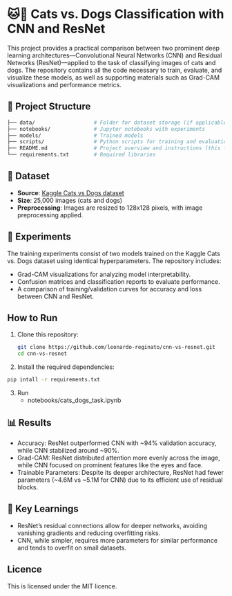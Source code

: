 # 🐱🐶 Cats vs. Dogs Classification with CNN and ResNet

This project provides a practical comparison between two prominent deep learning architectures—Convolutional Neural Networks (CNN) and Residual Networks (ResNet)—applied to the task of classifying images of cats and dogs. The repository contains all the code necessary to train, evaluate, and visualize these models, as well as supporting materials such as Grad-CAM visualizations and performance metrics.

## 📂 Project Structure
```bash
├── data/                   # Folder for dataset storage (if applicable)
├── notebooks/              # Jupyter notebooks with experiments
├── models/                 # Trained models
├── scripts/                # Python scripts for training and evaluation
├── README.md               # Project overview and instructions (this file)
└── requirements.txt        # Required libraries
```

## 📙 Dataset

- **Source**: [Kaggle Cats vs Dogs dataset](https://www.microsoft.com/en-us/download/confirmation.aspx?id=54765)
- **Size**: 25,000 images (cats and dogs)
- **Preprocessing**: Images are resized to 128x128 pixels, with image preprocessing applied.

## 🧪 Experiments

The training experiments consist of two models trained on the Kaggle Cats vs. Dogs dataset using identical hyperparameters. The repository includes:

- Grad-CAM visualizations for analyzing model interpretability.
- Confusion matrices and classification reports to evaluate performance.
- A comparison of training/validation curves for accuracy and loss between CNN and ResNet.

  

## How to Run

1. Clone this repository:
   ```bash
   git clone https://github.com/leonardo-reginato/cnn-vs-resnet.git
   cd cnn-vs-resnet
   ```
2. Install the required dependencies:
  ```bash
  pip intall -r requirements.txt
```
3. Run
   - notebooks/cats_dogs_task.ipynb

   
## 📊 Results

- Accuracy: ResNet outperformed CNN with ~94% validation accuracy, while CNN stabilized around ~90%.
- Grad-CAM: ResNet distributed attention more evenly across the image, while CNN focused on prominent features like the eyes and face.
- Trainable Parameters: Despite its deeper architecture, ResNet had fewer parameters (~4.6M vs ~5.1M for CNN) due to its efficient use of residual blocks.

## 🧠 Key Learnings

- ResNet’s residual connections allow for deeper networks, avoiding vanishing gradients and reducing overfitting risks.
- CNN, while simpler, requires more parameters for similar performance and tends to overfit on small datasets.


## Licence
This is licensed under the MIT licence.
